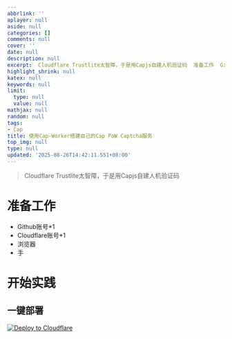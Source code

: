```yaml
---
abbrlink: ''
aplayer: null
aside: null
categories: []
comments: null
cover: ''
date: null
description: null
excerpt:  Cloudflare Trustlite太智障，于是用Capjs自建人机验证码  准备工作  Github账号*1 Cloudflare账号*1 浏览器 手  开始实践 一键部署  ...
highlight_shrink: null
katex: null
keywords: null
limit:
  type: null
  value: null
mathjax: null
random: null
tags:
- Cap
title: 使用Cap-Worker搭建自己的Cap PoW Captcha服务
top_img: null
type: null
updated: '2025-08-26T14:42:11.551+08:00'
---
```

> Cloudflare Trustlite太智障，于是用Capjs自建人机验证码

# 准备工作

- Github账号*1
- Cloudflare账号*1
- 浏览器
- 手

# 开始实践

## 一键部署

[![Deploy to Cloudflare](https://deploy.workers.cloudflare.com/button)](https://deploy.workers.cloudflare.com/?url=https://github.com/xyTom/cap-worker)

